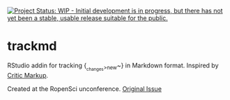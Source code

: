 <!-- README.md is generated from README.Rmd. Please edit that file -->
[![Project Status: WIP - Initial development is in progress, but there
has not yet been a stable, usable release suitable for the
public.](http://www.repostatus.org/badges/latest/wip.svg)](http://www.repostatus.org/#wip)

trackmd
=======

RStudio addin for tracking {<sub><sub>changes</sub>&gt;new</sub>~} in
Markdown format. Inspired by [Critic Markup](http://criticmarkup.com/).

Created at the RopenSci unconference. [Original
Issue](https://github.com/ropensci/unconf18/issues/76)

